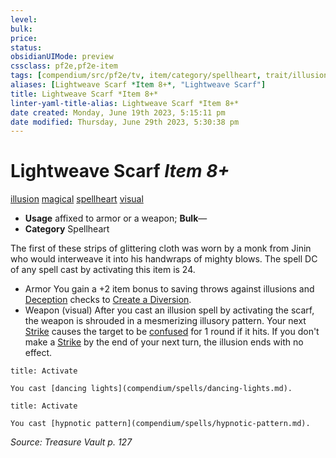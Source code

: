 ```yaml
---
level:
bulk:
price:
status:
obsidianUIMode: preview
cssclass: pf2e,pf2e-item
tags: [compendium/src/pf2e/tv, item/category/spellheart, trait/illusion, trait/magical, trait/spellheart, trait/visual]
aliases: [Lightweave Scarf *Item 8+*, "Lightweave Scarf"]
title: Lightweave Scarf *Item 8+*
linter-yaml-title-alias: Lightweave Scarf *Item 8+*
date created: Monday, June 19th 2023, 5:15:11 pm
date modified: Thursday, June 29th 2023, 5:30:38 pm
---
```


# Lightweave Scarf *Item 8+*

[illusion](rules/traits/illusion.md) [magical](rules/traits/magical.md) [spellheart](rules/traits/spellheart-som.md) [visual](rules/traits/visual.md)  

- **Usage** affixed to armor or a weapon; **Bulk**—
- **Category** Spellheart

The first of these strips of glittering cloth was worn by a monk from Jinin who would interweave it into his handwraps of mighty blows. The spell DC of any spell cast by activating this item is 24.

- Armor You gain a +2 item bonus to saving throws against illusions and [Deception](compendium/skills.md#Deception) checks to [Create a Diversion](rules/actions/create-a-diversion.md).
- Weapon (visual) After you cast an illusion spell by activating the scarf, the weapon is shrouded in a mesmerizing illusory pattern. Your next [Strike](rules/actions/strike.md) causes the target to be [confused](rules/conditions.md#Confused) for 1 round if it hits. If you don't make a [Strike](rules/actions/strike.md) by the end of your next turn, the illusion ends with no effect.

```ad-embed-ability
title: Activate

You cast [dancing lights](compendium/spells/dancing-lights.md).
```

```ad-embed-ability
title: Activate

You cast [hypnotic pattern](compendium/spells/hypnotic-pattern.md).
```

*Source: Treasure Vault p. 127*
